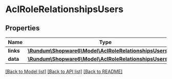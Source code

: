 # AclRoleRelationshipsUsers

## Properties
Name | Type | Description | Notes
------------ | ------------- | ------------- | -------------
**links** | [**\Rundum\Shopware6\Model\AclRoleRelationshipsUsersLinks**](AclRoleRelationshipsUsersLinks.md) |  | [optional] 
**data** | [**\Rundum\Shopware6\Model\AclRoleRelationshipsUsersData[]**](AclRoleRelationshipsUsersData.md) |  | [optional] 

[[Back to Model list]](../../README.md#documentation-for-models) [[Back to API list]](../../README.md#documentation-for-api-endpoints) [[Back to README]](../../README.md)

